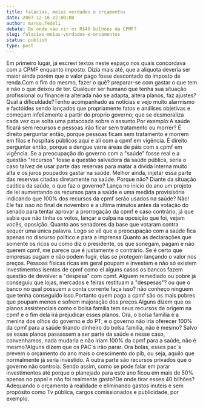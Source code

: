 ```yaml
---
title: falácias, meias verdades e orçamentos
date: 2007-12-16 22:00:00
author: marco.fedeli
debate: De onde vão vir os R$40 bilhões da CPMF?
slug: falacias-meias-verdades-e-orcamentos
status: publish 
type: post
---
```


Em primeiro lugar, já escrevi textos neste espaço nos quais concordava com a CPMF enquanto imposto. Dizia mais até, que a aliquota deveria ser maior ainda porém que o valor pago fosse descontado do imposto de renda.Com o fim do mesmo, fazer o quê? preparar-se com gastar o que tem e não o que deixou de ter. Qualquer ser humano que tenha sua situação profissional ou financeira alterada não se adapta, altera planos, faz ajustes? Qual a dificuldade?Tenho acompanhado as notícias e vejo muito alarmismo e factóides sendo lançados que propriamente fatos e análises objetivas e começam infelizmente a partir do proprio governo; que se desmoraliza cada vez que solta uma patacoada sobre o assunto.Por exemplo:A saúde ficará sem recursos e pessoas irão ficar sem tratamento ou morrer? É direito perguntar então, porque pessoas ficam sem tratamento e morrem em filas e hospitais públicos aqui e alí com a cpmf em vigência. É direito perguntar então, porque a dengue varre áreas de páis com a cpmf em vigência. Se a preocupação do governo com a "saúde" fosse real e a questão "recursos" fosse a questão salvadora da saúde pública, seria o caso talvez de usar parte das reservas para matar a dívida interna muito alta e os juros poupados gastar na saúde. Melhor ainda, injetar essa parte das reservas citadas diretamente na saúde. Porque não? Diante da situação caótica da saúde, o que faz o governo? Lança no inicio do ano um projeto de lei aumentando os recursos para a saúde e uma medida provisísória indicando que 100% dos recursos da cpmf serão usados na saúde? Não! Ele faz isso no final de novembro e a ultima minutos antes da votação do senado para tentar aprovar a prorrogação da cpmf e caso contrário, já que sabia que não tinha os votos, lançar a culpa na oposição que foi, vejam vocês, oposição. Quanto aos senadores da base que votaram contra sequer uma única palavra. Logo se vê que a preocupação com a saúde fica apenas no discurso político e para a imprensa.Quanto as declarações que somente os ricos ou como diz o presidente, os que sonegam, pagam e não querem cpmf, me parece que é justamente o contrário. Se é certo que empresas pagam e não podem fugir, elas se protegem lançando o valor nos preços. Pessoas físicas ricas em geral poupam e investem e não só existem investimentos isentos de cpmf como el alguns casos os bancos fazem questão de devolver a "despesa" com cpmf. Alguem remediado ou pobre já conseguiu que lojas, mercados e feiras restituam a "despesas"? ou que o banco no qual possuem a conta corrente faça isso? não conheço ninguem que tenha conseguido isso.Portanto quem paga a cpmf são os mais pobres que poupam menos e sofrem majoração dos preços.Alguns dizem que os planos assistenciais como o bolsa familia tem seus recursos de origem na cpmf e o fim dela irá prejudicar esses planos. Ora, o bolsa familia é a menina dos olhos do governo e do PT; e o governo não iria oferecer 100% da cpmf para a saúde tirando dinheiro do bolsa familia, não é mesmo? Salvo se essas planos passassem a ser parte da saúde e nesse caso, convenhamos, nada mudaria e não iriam 100% da cpmf para a saúde, não é mesmo?Alguns dizem que os PAC´s irão parar. Ora bolas, esses pac´s prevem o orçamento do ano mais o crescimento do pib, ou seja, aquilo que normalmente já seria investido. A outra parte são recursos privados que o governo não controla. Sendo assim, como se pode falar em parar investimentos até porque o planejado para este ano ficou em mais de 50% apenas no papel e não foi realmente gasto?De onde tirar esses 40 bilhões? Adequando o orçamento à realidade e eliminando gastos inuteis e sem propósito como Tv pública, cargos comissionados e publicidade, por exemplo.
